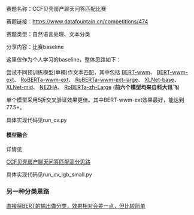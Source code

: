赛题名称：CCF贝壳房产聊天问答匹配比赛

赛题链接：https://www.datafountain.cn/competitions/474

赛题类型：自然语言处理、文本分类

分享内容：比赛baseline

这里仅作为个人学习的baseline，整体思路如下：

尝试不同预训练模型(单模)作文本匹配，其中包括
[BERT-wwm](https://github.com/ymcui/Chinese-BERT-wwm)、
[BERT-wwm-ext](https://github.com/ymcui/Chinese-BERT-wwm)、
[RoBERTa-wwm-ext](https://github.com/ymcui/Chinese-BERT-wwm)、
[RoBERTa-wwm-ext-large](https://github.com/ymcui/Chinese-BERT-wwm)、
[XLNet-base](https://github.com/ymcui/Chinese-XLNet)、
[XLNet-mid](https://github.com/ymcui/Chinese-XLNet)、
[NEZHA](https://github.com/lonePatient/NeZha_Chinese_PyTorch)、
[RoBERTa-zh-Large](https://github.com/brightmart/roberta_zh)
(**前六个模型均来自科大讯飞**)

单个模型采用5折交叉验证效果更佳。其中BERT-wwm-ext效果最好，能达到77.5+。

具体实现代码见run_cv.py

#### 模型融合

详情见

[CCF贝壳房产聊天问答匹配高分思路](https://mp.weixin.qq.com/s?__biz=MzIwNDA5NDYzNA==&amp;mid=2247487962&amp;idx=1&amp;sn=91269fcde0d47f8f3899bf77fe34e415&amp;chksm=96c43c1fa1b3b509593b2baed411e57f47d5990b316f6c56a6f7e10802a470b0b3cd55239a78&amp;scene=132#wechat_redirect)

具体实现代码见run_cv_lgb_small.py

### 另一种分类思路
[直接将BERT的输出做分类，效果相对会差一点，但比较简单](https://github.com/649453932/Bert-Chinese-Text-Classification-Pytorch)
